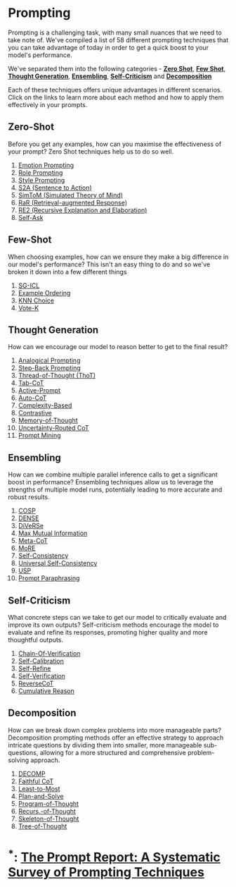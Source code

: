 # Prompting

Prompting is a challenging task, with many small nuances that we need to take note of. We've compiled a list of 58 different prompting techniques that you can take advantage of today in order to get a quick boost to your model's performance.

We've separated them into the following categories - [**Zero Shot**](#zero-shot), [**Few Shot**](#few-shot), [**Thought Generation**](#thought-generation), [**Ensembling**](#ensembling), [**Self-Criticism**](#self-criticism) and [**Decomposition**](#decomposition)

Each of these techniques offers unique advantages in different scenarios. Click on the links to learn more about each method and how to apply them effectively in your prompts.

## Zero-Shot

Before you get any examples, how can you maximise the effectiveness of your prompt? Zero Shot techniques help us to do so well.

1. [Emotion Prompting](zero_shot/emotion_prompting.md)
2. [Role Prompting](zero_shot/role_prompting.md)
3. [Style Prompting](zero_shot/style_prompting.md)
4. [S2A (Sentence to Action)](zero_shot/s2a.md)
5. [SimToM (Simulated Theory of Mind)](zero_shot/simtom.md)
6. [RaR (Retrieval-augmented Response)](zero_shot/rar.md)
7. [RE2 (Recursive Explanation and Elaboration)](zero_shot/re2.md)
8. [Self-Ask](zero_shot/self-ask.md)

## Few-Shot

When choosing examples, how can we ensure they make a big difference in our model's performance? This isn't an easy thing to do and so we've broken it down into a few different things

1. [SG-ICL](few_shot/example_generation/sg_icl.md)
2. [Example Ordering](few_shot/example_ordering.md)
3. [KNN Choice](few_shot/exemplar_selection/knn.md)
4. [Vote-K](few_shot/exemplar_selection/vote_k.md)

## Thought Generation

How can we encourage our model to reason better to get to the final result?

1. [Analogical Prompting](thought_generation/chain_of_thought_zero_shot/analogical_prompting.md)
2. [Step-Back Prompting](thought_generation/chain_of_thought_zero_shot/step_back_prompting.md)
3. [Thread-of-Thought (ThoT)](thought_generation/chain_of_thought_zero_shot/thread_of_thought.md)
4. [Tab-CoT](thought_generation/chain_of_thought_zero_shot/tab_cot.md)
5. [Active-Prompt](thought_generation/chain_of_thought_few_shot/active_prompt.md)
6. [Auto-CoT](thought_generation/chain_of_thought_few_shot/auto_cot.md)
7. [Complexity-Based](thought_generation/chain_of_thought_few_shot/complexity_based.md)
8. [Contrastive](thought_generation/chain_of_thought_few_shot/contrastive.md)
9. [Memory-of-Thought](thought_generation/chain_of_thought_few_shot/memory_of_thought.md)
10. [Uncertainty-Routed CoT](thought_generation/chain_of_thought_few_shot/uncertainty_routed_cot.md)
11. [Prompt Mining](thought_generation/chain_of_thought_few_shot/prompt_mining.md)

## Ensembling

How can we combine multiple parallel inference calls to get a significant boost in performance? Ensembling techniques allow us to leverage the strengths of multiple model runs, potentially leading to more accurate and robust results.

1. [COSP](ensembling/cosp.md)
2. [DENSE](ensembling/dense.md)
3. [DiVeRSe](ensembling/diverse.md)
4. [Max Mutual Information](ensembling/max_mutual_information.md)
5. [Meta-CoT](ensembling/meta_cot.md)
6. [MoRE](ensembling/more.md)
7. [Self-Consistency](ensembling/self_consistency.md)
8. [Universal Self-Consistency](ensembling/universal_self_consistency.md)
9. [USP](ensembling/usp.md)
10. [Prompt Paraphrasing](ensembling/prompt_paraphrasing.md)

## Self-Criticism

What concrete steps can we take to get our model to critically evaluate and improve its own outputs? Self-criticism methods encourage the model to evaluate and refine its responses, promoting higher quality and more thoughtful outputs.

1. [Chain-Of-Verification](self_criticism/chain_of_verification.md)
2. [Self-Calibration](self_criticism/self_calibration.md)
3. [Self-Refine](self_criticism/self_refine.md)
4. [Self-Verification](self_criticism/self_verification.md)
5. [ReverseCoT](self_criticism/reversecot.md)
6. [Cumulative Reason](self_criticism/cumulative_reason.md)

## Decomposition

How can we break down complex problems into more manageable parts? Decomposition prompting methods offer an effective strategy to approach intricate questions by dividing them into smaller, more manageable sub-questions, allowing for a more structured and comprehensive problem-solving approach.

1. [DECOMP](decomposition/decomp.md)
2. [Faithful CoT](decomposition/faithful_cot.md)
3. [Least-to-Most](decomposition/least_to_most.md)
4. [Plan-and-Solve](decomposition/plan_and_solve.md)
5. [Program-of-Thought](decomposition/program_of_thought.md)
6. [Recurs.-of-Thought](decomposition/recurs_of_thought.md)
7. [Skeleton-of-Thought](decomposition/skeleton_of_thought.md)
8. [Tree-of-Thought](decomposition/tree-of-thought.md)

# <sup id="ref-asterisk">\*</sup>: [The Prompt Report: A Systematic Survey of Prompting Techniques](https://arxiv.org/abs/2406.06608)
